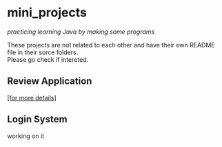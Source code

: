 # mini_projects
*practicing learning Java by making some programs*  
  
These projects are not related to each other and have their own README file in their sorce folders.  
Please go check if intereted.


## Review Application
[[for more details]](https://github.com/stilinskii/mini_projects/tree/master/src/review_application)

## Login System
working on it
